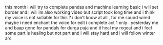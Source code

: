 this month i will try to complete pandas and machine learning basic 
i will set border and i will 
im also working video but script took long time and i think my voice is not sutiable for this ?
i don't know at all , for me sound wired maybe 
i need enchant the voice for edit i complete act 1 only . 
yesterday me and baap gone for pandals for durga puja and it heal my regeat and i feel some part is healing but not part and i will 
stay hard and i will follow winter arc 
